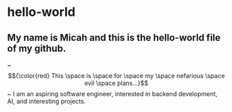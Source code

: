 # hello-world
## My name is Micah and this is the hello-world file of my github.
~$${\color{red} This \space is \space for \space my \space nefarious \space evil \space plans...}$$~
I am an aspiring software engineer, interested in backend development, AI, and interesting projects.

